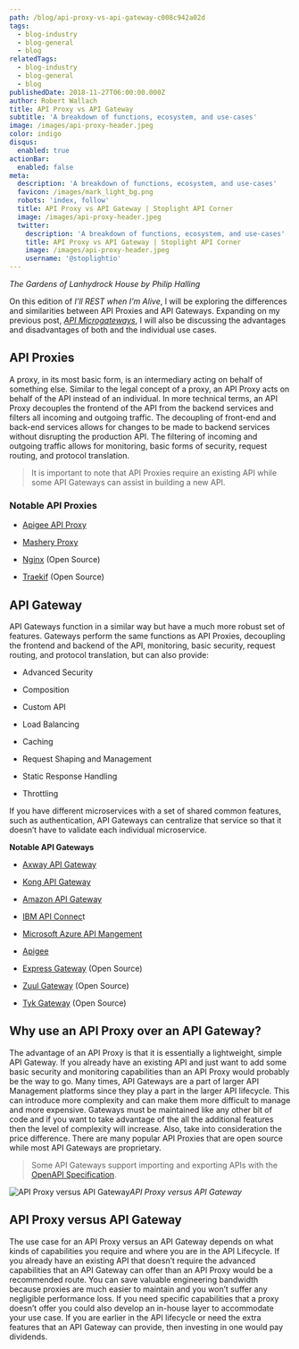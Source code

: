 ```yaml
---
path: /blog/api-proxy-vs-api-gateway-c008c942a02d
tags:
  - blog-industry
  - blog-general
  - blog
relatedTags:
  - blog-industry
  - blog-general
  - blog
publishedDate: 2018-11-27T06:00:00.000Z
author: Robert Wallach
title: API Proxy vs API Gateway
subtitle: 'A breakdown of functions, ecosystem, and use-cases'
image: /images/api-proxy-header.jpeg
color: indigo
disqus:
  enabled: true
actionBar:
  enabled: false
meta:
  description: 'A breakdown of functions, ecosystem, and use-cases'
  favicon: /images/mark_light_bg.png
  robots: 'index, follow'
  title: API Proxy vs API Gateway | Stoplight API Corner
  image: /images/api-proxy-header.jpeg
  twitter:
    description: 'A breakdown of functions, ecosystem, and use-cases'
    title: API Proxy vs API Gateway | Stoplight API Corner
    image: /images/api-proxy-header.jpeg
    username: '@stoplightio'
---
```

*The Gardens of Lanhydrock House by Philip Halling*

On this edition of *I’ll REST when I’m Alive*, I will be exploring the differences and similarities between API Proxies and API Gateways. Expanding on my previous post, *[API Microgateways](/blog/api-microgateways-55d656950d6c)*, I will also be discussing the advantages and disadvantages of both and the individual use cases.

## API Proxies

A proxy, in its most basic form, is an intermediary acting on behalf of something else. Similar to the legal concept of a proxy, an API Proxy acts on behalf of the API instead of an individual. In more technical terms, an API Proxy decouples the frontend of the API from the backend services and filters all incoming and outgoing traffic. The decoupling of front-end and back-end services allows for changes to be made to backend services without disrupting the production API. The filtering of incoming and outgoing traffic allows for monitoring, basic forms of security, request routing, and protocol translation.
> It is important to note that API Proxies require an existing API while some API Gateways can assist in building a new API.

### Notable API Proxies

* [Apigee API Proxy](https://docs.apigee.com/api-platform/get-started/get-started)

* [Mashery Proxy](https://www.tibco.com/products/api-management)

* [Nginx](https://www.nginx.com/) (Open Source)

* [Traekif](https://traefik.io/) (Open Source)

## API Gateway

API Gateways function in a similar way but have a much more robust set of features. Gateways perform the same functions as API Proxies, decoupling the frontend and backend of the API, monitoring, basic security, request routing, and protocol translation, but can also provide:

* Advanced Security

* Composition

* Custom API

* Load Balancing

* Caching

* Request Shaping and Management

* Static Response Handling

* Throttling

If you have different microservices with a set of shared common features, such as authentication, API Gateways can centralize that service so that it doesn’t have to validate each individual microservice.

**Notable API Gateways**

* [Axway API Gateway](https://www.axway.com/en/products/api-management/gateway)

* [Kong API Gateway](https://konghq.com/solutions/gateway/)

* [Amazon API Gateway](https://aws.amazon.com/api-gateway/)

* [IBM API Connec](https://www.ibm.com/cloud/api-connect)t

* [Microsoft Azure API Mangement](https://azure.microsoft.com/en-us/services/api-management/)

* [Apigee](https://apigee.com/api-management/)

* [Express Gateway](https://www.express-gateway.io/) (Open Source)

* [Zuul Gateway](https://github.com/Netflix/zuul) (Open Source)

* [Tyk Gateway](https://github.com/TykTechnologies/tyk) (Open Source)

## Why use an API Proxy over an API Gateway?

The advantage of an API Proxy is that it is essentially a lightweight, simple API Gateway. If you already have an existing API and just want to add some basic security and monitoring capabilities than an API Proxy would probably be the way to go. Many times, API Gateways are a part of larger API Management platforms since they play a part in the larger API lifecycle. This can introduce more complexity and can make them more difficult to manage and more expensive. Gateways must be maintained like any other bit of code and if you want to take advantage of the all the additional features then the level of complexity will increase. Also, take into consideration the price difference. There are many popular API Proxies that are open source while most API Gateways are proprietary.
> Some API Gateways support importing and exporting APIs with the [OpenAPI Specification](/design/free/).

![API Proxy versus API Gateway](https://cdn-images-1.medium.com/max/800/1*Cpy-nYVSWKxCQO0J3QrClg.png)*API Proxy versus API Gateway*

## API Proxy versus API Gateway

The use case for an API Proxy versus an API Gateway depends on what kinds of capabilities you require and where you are in the API Lifecycle. If you already have an existing API that doesn’t require the advanced capabilities that an API Gateway can offer than an API Proxy would be a recommended route. You can save valuable engineering bandwidth because proxies are much easier to maintain and you won’t suffer any negligible performance loss. If you need specific capabilities that a proxy doesn’t offer you could also develop an in-house layer to accommodate your use case. If you are earlier in the API lifecycle or need the extra features that an API Gateway can provide, then investing in one would pay dividends.

